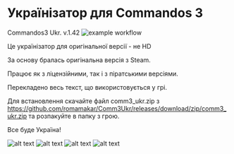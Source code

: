 # Українізатор для Commandos 3
Commandos3 Ukr. v.1.42
![example workflow](https://github.com/romamakar/Comm3Ukr/actions/workflows/dotnet-desktop.yml/badge.svg?branch=master)

Це українізатор для оригінальної версії - не HD

За основу бралась оригінальна версія з Steam.

Працює як з ліцензійними, так і з піратськими версіями.

Перекладено весь текст, що використовується у грі.

Для встановлення скачайте файл comm3_ukr.zip з https://github.com/romamakar/Comm3Ukr/releases/download/zip/comm3_ukr.zip та розпакуйте в папку з грою.

Все буде Україна!

![alt text](https://steamuserimages-a.akamaihd.net/ugc/2300841854485822821/6480CEABBAB9BF7889A194872B34AEA323F97674/)
![alt text](https://steamuserimages-a.akamaihd.net/ugc/2300841854485823802/5F9EE170800A9FA61B1E44D1F62C60A69194DA8B/)
![alt text](https://steamuserimages-a.akamaihd.net/ugc/2300841854485831385/6F64EB0F65A0BCFDAF47A3419B03B52494FD1293/)
![alt text](https://steamuserimages-a.akamaihd.net/ugc/2300841854485833320/6C0D23E12954AFEDCF7DB144824E5410815589EC/)
